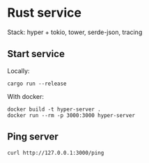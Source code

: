# Rust service
Stack: hyper + tokio, tower, serde-json, tracing

## Start service
Locally:
```shell
cargo run --release
```

With docker:
```shell
docker build -t hyper-server .
docker run --rm -p 3000:3000 hyper-server
```

## Ping server
```shell
curl http://127.0.0.1:3000/ping
```